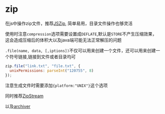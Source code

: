 # zip

在js中操作zip文件，推荐[JSZip](https://stuk.github.io/jszip/), 简单易用，目录文件操作也够灵活

使用时注意`compression`选项需要设置成`DEFLATE`,默认是`STORE`不产生压缩效果，这会造成压缩后的体积大以及java端可能无法正常解压的问题

`.file(name, data, [,iptions])`不仅可以用来创建一个文件，还可以用来创建一个符号链接,链接到文件或者目录均可
```javascript
zip.file("link.txt", "file.txt", {
  unixPermissions: parseInt("120755", 8)
});
```
注意生成文件时需要添加`{platform:"UNIX"}`这个选项

同时推荐[ZipStream](https://www.archiverjs.com/zip-stream)

以及[archiver](https://www.archiverjs.com/)
